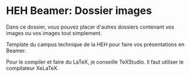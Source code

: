 # HEH Beamer: Dossier images
Dans ce dossier, vous pouvez placer d'autres dossiers contenant vos images ou
vos images tout simplement.

Template du campus technique de la HEH pour faire
vos présentations en Beamer.

Pour le compiler et faire du LaTeX, je conseille TeXStudio. Il faut utiliser le
compilateur XeLaTeX.
